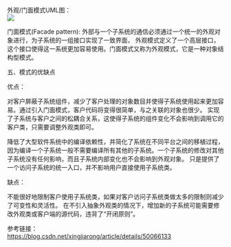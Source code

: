 外观/门面模式UML图：  
![](http://ww1.sinaimg.cn/large/006mOQRagy1g3zok76fs9j30dl0e1dg1.jpg)  

门面模式(Facade pattern): 外部与一个子系统的通信必须通过一个统一的外观对象进行，为子系统的一组接口实现了一致界面，
外观模式定义了一个高层接口，这个接口使得这一系统更加容易使用。门面模式又称为外观模式，它是一种对象结构型模式。


五、模式的优缺点

优点：  

对客户屏蔽子系统组件，减少了客户处理的对象数目并使得子系统使用起来更加容易。通过引入门面模式，客户代码将变得很简单，与之关联的对象也很少。
实现了子系统与客户之间的松耦合关系，这使得子系统的组件变化不会影响到调用它的客户类，只需要调整外观类即可。   

降低了大型软件系统中的编译依赖性，并简化了系统在不同平台之间的移植过程，因为编译一个子系统一般不需要编译所有其他的子系统。一个子系统的修改对其他子系统没有任何影响，而且子系统内部变化也不会影响到外观对象。
只是提供了一个访问子系统的统一入口，并不影响用户直接使用子系统类。   

缺点：  

不能很好地限制客户使用子系统类，如果对客户访问子系统类做太多的限制则减少了可变性和灵活性。
在不引入抽象外观类的情况下，增加新的子系统可能需要修改外观类或客户端的源代码，违背了“开闭原则”。   


参考链接：  
https://blog.csdn.net/xingjiarong/article/details/50066133   